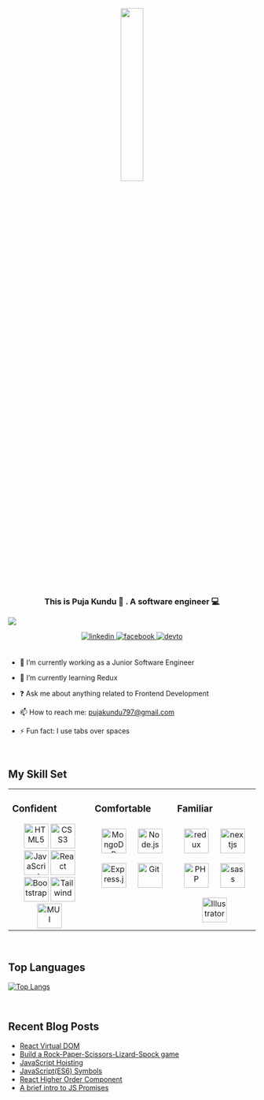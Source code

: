 <div align="center">
<img src="https://media3.giphy.com/media/MeJgB3yMMwIaHmKD4z/200.webp?cid=ecf05e47be7bsuggqi4ztf6b3nik2xcgjwftapg1j9c6v26y&rid=200.webp&ct=g" align="center" style="width: 30%" />

</div>  
  
### <div align="center">This is Puja Kundu 👋 . A software engineer 💻</div>  
![](https://komarev.com/ghpvc/?username=pujaKundu) 
<div align="center">
<a href="https://www.linkedin.com/in/puja-kundu-62a0231a3/" target="_blank">
<img src=https://img.shields.io/badge/linkedin-%231E77B5.svg?&style=for-the-badge&logo=linkedin&logoColor=white alt=linkedin style="margin-bottom: 5px;" />
</a>
<a href="https://www.facebook.com/puja.kundu.7731/" target="_blank">
<img src=https://img.shields.io/badge/facebook-%232E87FB.svg?&style=for-the-badge&logo=facebook&logoColor=white alt=facebook style="margin-bottom: 5px;" />
</a> 
<a href="https://dev.to/pujakundu" target="_blank">
<img src=https://img.shields.io/badge/dev.to-%2308090A.svg?&style=for-the-badge&logo=dev.to&logoColor=white alt=devto style="margin-bottom: 5px;" />
</a>
</div>  
 
<br/>  

- 🔭 I’m currently working as a Junior Software Engineer  

- 🌱 I’m currently learning Redux    

- ❓  Ask me about anything related to Frontend Development  

- 📫 How to reach me: pujakundu797@gmail.com
  
- ⚡ Fun fact: I use tabs over spaces  
 
<br/>  

## My Skill Set  
<table><tr><td valign="top" width="33%">

### Confident 
<div align="center">  
 <a href="https://en.wikipedia.org/wiki/HTML5" target="_blank"><img style="margin: 10px padding-right:10px" src="https://profilinator.rishav.dev/skills-assets/html5-original-wordmark.svg" alt="HTML5" height="50" /></a>  
 <a href="https://www.w3schools.com/css/" target="_blank"><img style="margin: 10px padding-right:10px" src="https://profilinator.rishav.dev/skills-assets/css3-original-wordmark.svg" alt="CSS3" height="50" /></a>  
 <a href="https://www.javascript.com/" target="_blank"><img style="margin: 10px padding-right:10px" src="https://profilinator.rishav.dev/skills-assets/javascript-original.svg" alt="JavaScript" height="50" /></a>  
<a href="https://reactjs.org/" target="_blank"><img style="margin: 10px padding-right:10px" src="https://profilinator.rishav.dev/skills-assets/react-original-wordmark.svg" alt="React" height="50" /></a> 
<a href="https://getbootstrap.com/docs/3.4/javascript/" target="_blank"><img style="margin: 10px padding-right:10px" src="https://profilinator.rishav.dev/skills-assets/bootstrap-plain.svg" alt="Bootstrap" height="50" /></a>  
<a href="https://tailwindcss.com/" target="_blank"><img style="margin: 10px padding-right:10px" src="https://www.vectorlogo.zone/logos/tailwindcss/tailwindcss-icon.svg" alt="Tailwind" height="50" /></a>  
<a href="https://mui.com/" target="_blank"><img style="margin: 10px padding-right:10px" src="https://cdn.worldvectorlogo.com/logos/material-ui-1.svg" alt="MUI" height="50" /></a>  
 
</div>

</td><td valign="top" width="33%">

### Comfortable 
<div align="center">  
<a href="https://www.mongodb.com/" target="_blank"><img style="margin: 10px" src="https://profilinator.rishav.dev/skills-assets/mongodb-original-wordmark.svg" alt="MongoDB" height="50" /></a>  
<a href="https://nodejs.org/" target="_blank"><img style="margin: 10px" src="https://profilinator.rishav.dev/skills-assets/nodejs-original-wordmark.svg" alt="Node.js" height="50" /></a>    
<a href="https://expressjs.com/" target="_blank"><img style="margin: 10px" src="https://profilinator.rishav.dev/skills-assets/express-original-wordmark.svg" alt="Express.js" height="50" /></a>  
<a href="https://github.com/" target="_blank"><img style="margin: 10px" src="https://profilinator.rishav.dev/skills-assets/git-scm-icon.svg" alt="Git" height="50" /></a>  
</div>

</td><td valign="top" width="33%">

### Familiar  
<div align="center">  
<a href="https://redux.js.org/" target="_blank"><img style="margin: 10px" src="https://cdn.worldvectorlogo.com/logos/redux.svg" alt="redux" height="50" /></a>  
<a href="https://nextjs.org/" target="_blank"><img style="margin: 10px" src="https://seeklogo.com/images/N/next-js-logo-7929BCD36F-seeklogo.com.png" alt="nextjs" height="50" /></a> 
<a href="https://www.php.net/" target="_blank"><img style="margin: 10px" src="https://profilinator.rishav.dev/skills-assets/php-original.svg" alt="PHP" height="50" /></a>  
<a href="https://sass-lang.com/" target="_blank"><img style="margin: 10px" src="https://cdn.worldvectorlogo.com/logos/sass-1.svg" alt="sass" height="50" /></a>  
<a href="https://www.adobe.com/in/products/illustrator.html" target="_blank"><img style="margin: 10px" src="https://profilinator.rishav.dev/skills-assets/adobe_illustrator-icon.svg" alt="Illustrator" height="50" /></a> 
</div>
</td></tr></table>  
<br/>  

## Top Languages 
[![Top Langs](https://github-readme-stats.vercel.app/api/top-langs/?username=pujaKundu&layout=compact)](https://github.com/pujaKundu/github-readme-stats)

<br/>  

## Recent Blog Posts  
<!-- BLOG-POST-LIST:START -->  
- [React Virtual DOM](https://dev.to/pujakundu/react-virtual-dom-4f54) 
- [Build a Rock-Paper-Scissors-Lizard-Spock game](https://dev.to/pujakundu/build-a-rock-paper-scissors-lizard-spock-game-22n8) 
- [JavaScript Hoisting](https://dev.to/pujakundu/javascript-hoisting-330f) 
- [JavaScript(ES6) Symbols](https://dev.to/pujakundu/javascriptes6-symbols-41l) 
- [React Higher Order Component](https://dev.to/pujakundu/react-higher-order-component-13im) 
- [A brief intro to JS Promises](https://dev.to/pujakundu/a-brief-intro-to-js-promises-5f1i) 
<!-- BLOG-POST-LIST:END -->  

<br/>    






